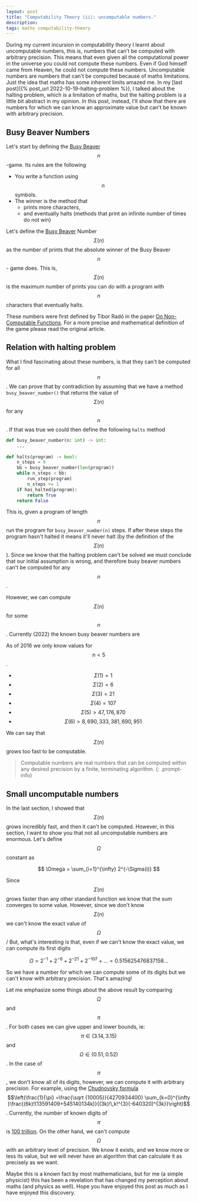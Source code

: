```yaml
---
layout: post
title: "Computability Theory (ii): uncomputable numbers."
description:
tags: maths computability-theory
---
```


During my current incursion in computability theory I learnt about uncomputable numbers, this is, numbers that can't be computed with arbitrary precision. This means that even given all the computational power in the universe you could not compute these numbers. Even if God himself came from Heaven, he could not compute these numbers. Uncomputable numbers are numbers that can't be computed because of maths limitations. Just the idea that maths has some inherent limits amazed me. In my [last post]({% post_url 2022-10-19-halting-problem %}), I talked about the halting problem, which is a limitation of maths, but the halting problem is a little bit abstract in my opinion. In this post, instead, I'll show that there are numbers for which we can know an approximate value but can't be known with arbitrary precision.

## Busy Beaver Numbers

Let's start by defining the [Busy Beaver](https://en.wikipedia.org/wiki/Busy_beaver) $$n$$-game. Its rules are the following

- You write a function using $$n$$ symbols.
- The winner is the method that
    - prints more characters,
    - and eventually halts (methods that print an infinite number of times do not win)

Let's define the [Busy Beaver](https://en.wikipedia.org/wiki/Busy_beaver) Number $$\Sigma(n)$$ as the number of prints that the absolute winner of the Busy Beaver $$n$$ - game does. This is, $$\Sigma(n)$$ is the maximum number of prints you can do with a program with $$n$$ characters that eventually halts.

These numbers were first defined by Tibor Radó in the paper [On Non-Computable Functions](https://www.gwern.net/docs/cs/computable/1962-rado.pdf). For a more precise and mathematical definition of the game please read the original article. 

## Relation with halting problem

What I find fascinating about these numbers, is that they can't be computed for all $$n$$. We can prove that by contradiction by assuming that we have a method `busy_beaver_number()` that returns the value of $$\Sigma(n)$$ for any $$n$$. If that was true we could then define the following `halts` method

```python
def busy_beaver_number(n: int) -> int:
	...
	
def halts(program) -> bool:
	n_steps = 0
	bb = busy_beaver_number(len(program))
	while n_steps < bb:
		run_step(program)
		n_steps += 1
	if has_halted(program):
		return True
	return False
```

This is, given a program of length $$n$$ run the program for `busy_beaver_number(n)` steps. If after these steps the program hasn't halted it means it'll never halt (by the definition of the $$\Sigma(n) $$). Since we know that the halting problem can't be solved we must conclude that our initial assumption is wrong, and therefore busy beaver numbers can't be computed for any $$n$$.

However, we can compute $$\Sigma(n)$$ for some $$n$$. Currently (2022) the known busy beaver numbers are

As of 2016 we only know values for $$n<5$$.

- $$\Sigma(1) = 1$$
- $$\Sigma(2) = 6$$
- $$\Sigma(3) = 21$$
- $$\Sigma(4) = 107$$
- $$\Sigma(5) >47,176,870$$
- $$\Sigma(6) >8,690,333,381,690,951$$

We can say that $$\Sigma(n)$$ grows too fast to be computable.

> Computable numbers are real numbers that can be computed within any desired precision by a finite, terminating algorithm.
{: .prompt-info}


## Small uncomputable numbers

In the last section, I showed that $$\Sigma(n)$$ grows incredibly fast, and then it can't be computed. However, in this section, I want to show you that not all uncomputable numbers are enormous. Let's define $$\Omega$$ constant as

$$
\Omega = \sum_{i=1}^{\infty} 2^{-\Sigma(i)}
$$

Since $$\Sigma(n)$$ grows faster than any other standard function we know that the sum converges to some value. However, since we don't know $$\Sigma(n)$$ we can't know the exact value of $$\Omega$$/ But, what's interesting is that, even if we can't know the exact value, we can compute its first digits

$$
\Omega = 2^{-1} + 2^{-6} + 2^{-21} + 2^{-107} + ... = 0.515625476837158...
$$

So we have a number for which we can compute some of its digits but we can't know with arbitrary precision. That's amazing!

Let me emphasize some things about the above result by comparing $$\Omega$$ and $$\pi$$. For both cases we can give upper and lower bounds, ie: $$\pi \in (3.14, 3.15)$$ and $$\Omega \in (0.51, 0.52)$$. In the case of $$\pi$$, we don't know all of its digits, however, we can compute it with arbitrary precision. For example, using the [Chudnovsky formula](https://en.wikipedia.org/wiki/Chudnovsky_algorithm) $$\left(\frac{1}{\pi} =\frac{\sqrt {10005}}{4270934400} \sum_{k=0}^{\infty }\frac{(6k)!(13591409+545140134k)}{(3k)!\,k!^{3}(-640320)^{3k}}\right)$$. Currently, the number of known digits of $$\pi$$ is [100 trillion](https://cloud.google.com/blog/products/compute/calculating-100-trillion-digits-of-pi-on-google-cloud). On the other hand, we can't compute $$\Omega$$ with an arbitrary level of precision. We know it exists, and we know more or less its value, but we will never have an algorithm that can calculate it as precisely as we want.

Maybe this is a known fact by most mathematicians, but for me (a simple physicist) this has been a revelation that has changed my perception about maths (and physics as well). Hope you have enjoyed this post as much as I have enjoyed this discovery.
